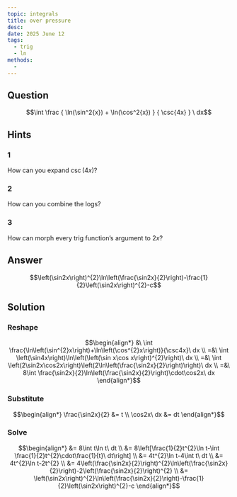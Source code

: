 ```yaml
---
topic: integrals
title: over pressure
desc: 
date: 2025 June 12
tags:
  - trig
  - ln
methods:
  - 
---
```



## Question
```math
\int
  \frac
    { \ln(\sin^2{x}) + \ln(\cos^2{x}) }
    { \csc{4x} }
\ dx
```


## Hints

### 1
How can you expand $\csc(4x)$?

### 2
How can you combine the logs?

### 3
How can morph every trig function’s argument to $2x$?


## Answer
```math
\left(\sin2x\right)^{2}\ln\left(\frac{\sin2x}{2}\right)-\frac{1}{2}\left(\sin2x\right)^{2}-c
```


## Solution

### Reshape
```math
\begin{align*}
  &\ \int \frac{\ln\left(\sin^{2}x\right)+\ln\left(\cos^{2}x\right)}{\csc4x}\ dx
  \\ =&\ \int \left(\sin4x\right)\ln\left(\left(\sin x\cos x\right)^{2}\right)\ dx
  \\ =&\ \int \left(2\sin2x\cos2x\right)\left(2\ln\left(\frac{\sin2x}{2}\right)\right)\ dx
  \\ =&\ 8\int \frac{\sin2x}{2}\ln\left(\frac{\sin2x}{2}\right)\cdot\cos2x\ dx
\end{align*}
```

### Substitute
```math
\begin{align*}
  \frac{\sin2x}{2} &= t
  \\ \cos2x\ dx &= dt
\end{align*}
```

### Solve
```math
\begin{align*}
  &= 8\int t\ln t\ dt
  \\ &= 8\left[\frac{1}{2}t^{2}\ln t-\int \frac{1}{2}t^{2}\cdot\frac{1}{t}\ dt\right]
  \\ &= 4t^{2}\ln t-4\int t\ dt
  \\ &= 4t^{2}\ln t-2t^{2}
  \\ &= 4\left(\frac{\sin2x}{2}\right)^{2}\ln\left(\frac{\sin2x}{2}\right)-2\left(\frac{\sin2x}{2}\right)^{2}
  \\ &= \left(\sin2x\right)^{2}\ln\left(\frac{\sin2x}{2}\right)-\frac{1}{2}\left(\sin2x\right)^{2}-c
\end{align*}
```
